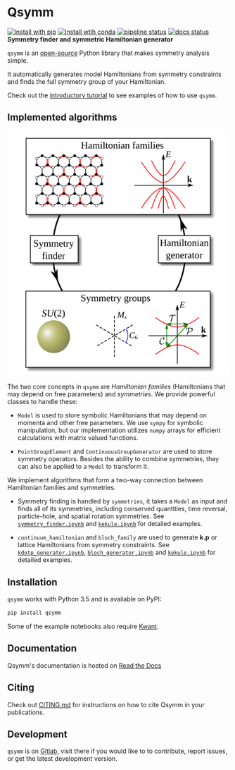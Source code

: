 # Qsymm

[![Install with pip](https://img.shields.io/pypi/v/qsymm.svg)](https://pypi.python.org/pypi/qsymm)
[![install wtih conda](https://img.shields.io/badge/install%20with-conda-green.svg)](https://anaconda.org/conda-forge/qsymm)
[![pipeline status](https://gitlab.kwant-project.org/qt/qsymm/badges/master/pipeline.svg)](https://gitlab.kwant-project.org/qt/qsymm/commits/master)
[![docs status](https://readthedocs.org/projects/pip/badge/?version=latest&style=flat)](https://qsymm.readthedocs.io/en/latest/)
**Symmetry finder and symmetric Hamiltonian generator**

`qsymm` is an [open-source](LICENSE) Python library that makes symmetry analysis simple.

It automatically generates model Hamiltonians from symmetry constraints and finds the full symmetry group of your Hamiltonian.

Check out the [introductory tutorial][basic_tutorial] to see examples of how to use `qsymm`.

## Implemented algorithms

![summary of methods](summary.svg "Summary of methods")

The two core concepts in `qsymm` are _Hamiltonian families_ (Hamiltonians that may depend on free parameters) and _symmetries_. We provide powerful classes to handle these:

+ `Model` is used to store symbolic Hamiltonians that may depend on momenta and other free parameters. We use `sympy` for symbolic manipulation, but our implementation utilizes `numpy` arrays for efficient calculations with matrix valued functions.

+ `PointGroupElement` and `ContinuousGroupGenerator` are used to store symmetry operators. Besides the ability to combine symmetries, they can also be applied to a `Model` to transform it.

We implement algorithms that form a two-way connection between Hamiltonian families and symmetries.

+ Symmetry finding is handled by `symmetries`, it takes a `Model` as input and finds all of its symmetries, including conserved quantities, time reversal, particle-hole, and spatial rotation symmetries. See [`symmetry_finder.ipynb`](symmetry_finder.ipynb) and [`kekule.ipynb`](kekule.ipynb) for detailed examples.

+ `continuum_hamiltonian` and `bloch_family` are used to generate __k.p__ or lattice Hamiltonians from symmetry constraints. See [`kdotp_generator.ipynb`](kdotp_generator.ipynb), [`bloch_generator.ipynb`](bloch_generator.ipynb) and [`kekule.ipynb`](kekule.ipynb) for detailed examples.

## Installation
`qsymm` works with Python 3.5 and is available on PyPI:
```bash
pip install qsymm
```

Some of the example notebooks also require [Kwant](https://kwant-project.org/).

## Documentation
Qsymm's documentation is hosted on [Read the Docs](https://qsymm.readthedocs.io/en/latest/)

## Citing
Check out [CITING.md](CITING.md) for instructions on how to cite Qsymm in your publications.

## Development
`qsymm` is on [Gitlab](https://gitlab.kwant-project.org/qt/qsymm), visit there if you would like to to contribute, report issues, or get the latest development version.


[basic_tutorial]: https://qsymm.readthedocs.io/en/latest/tutorial/basics.html
